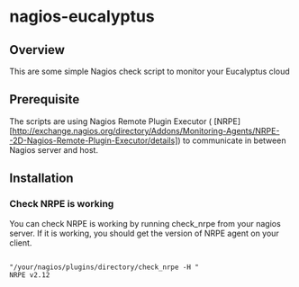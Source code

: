 # nagios-eucalyptus

## Overview

This are some simple Nagios check script to monitor your Eucalyptus cloud

## Prerequisite

The scripts are using Nagios Remote Plugin Executor ( [NRPE][http://exchange.nagios.org/directory/Addons/Monitoring-Agents/NRPE--2D-Nagios-Remote-Plugin-Executor/details]) to communicate in between Nagios server and host. 

## Installation 

### Check NRPE is working

You can check NRPE is working by running check_nrpe from your nagios server. If it is working, you should get the version of NRPE agent on your client. 
<pre><code>
"/your/nagios/plugins/directory/check_nrpe -H <IP of your Clients>"
NRPE v2.12
</code></pre>


